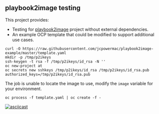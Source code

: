 ## playbook2image testing

This project provides:
- Testing for [playbook2image](https://github.com/aweiteka/playbook2image) project without external dependencies.
- An example OCP template that could be modified to support additional use cases.

```
curl -O https://raw.githubusercontent.com/jcpowermac/playbook2image-example/master/template.yaml
mkdir -p /tmp/p2ikeys
ssh-keygen -t rsa -f /tmp/p2ikeys/id_rsa -N ''
oc new-project at
oc secrets new sshkeys /tmp/p2ikeys/id_rsa /tmp/p2ikeys/id_rsa.pub authorized_keys=/tmp/p2ikeys/id_rsa.pub
```

The job is unable to locate the image to use, modify the `image` variable for your environment.

```
oc process -f template.yaml | oc create -f -
```

[![asciicast](https://asciinema.org/a/101608.png)](https://asciinema.org/a/101608)
